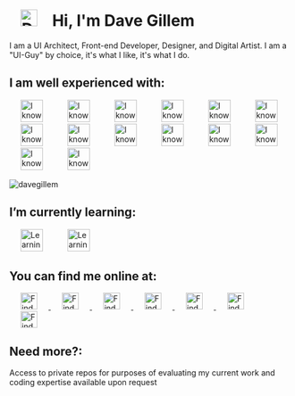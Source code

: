 
# <img src="https://www.davegillem.com/images/svg/dg-logo.svg" alt="DG Logo" width="30" height="30" hspace="20" /> Hi, I'm Dave Gillem 
I am a UI Architect, Front-end Developer, Designer, and Digital Artist. I am a "UI-Guy" by choice, it's what I like, it's what I do.

## I am well experienced with:
<p align="left">
  <img src="https://devicons.github.io/devicon/devicon.git/icons/javascript/javascript-original.svg" alt="I know Javascript" width="40" height="40" hspace="20" />
  <img src="https://devicons.github.io/devicon/devicon.git/icons/typescript/typescript-original.svg" alt="I know Typescript" width="40" height="40" hspace="20" />
  <img src="https://devicons.github.io/devicon/devicon.git/icons/react/react-original-wordmark.svg" alt="I know React.js" width="40" height="40" hspace="20" />
  <img src="https://devicons.github.io/devicon/devicon.git/icons/vuejs/vuejs-original-wordmark.svg" alt="I know Vue.js" width="40" height="40" hspace="20" />
  <img src="https://devicons.github.io/devicon/devicon.git/icons/html5/html5-original-wordmark.svg" alt="I know HTML" width="40" height="40" hspace="20" />
  <img src="https://devicons.github.io/devicon/devicon.git/icons/css3/css3-original-wordmark.svg" alt="I know CSS" width="40" height="40" hspace="20" />
  <img src="https://devicons.github.io/devicon/devicon.git/icons/sass/sass-original.svg" alt="I know SASS/SCSS" width="40" height="40" hspace="20" />
  <img src="https://devicons.github.io/devicon/devicon.git/icons/webpack/webpack-original.svg" alt="I know Webpack" width="40" height="40" hspace="20" />
  <img src="https://www.vectorlogo.zone/logos/babeljs/babeljs-icon.svg" alt="I know Babel" width="40" height="40" hspace="20" />
  <img src="https://devicons.github.io/devicon/devicon.git/icons/bootstrap/bootstrap-plain.svg" alt="I know Bootstrap" width="40" height="40" hspace="20" />
  <img src="https://www.vectorlogo.zone/logos/git-scm/git-scm-icon.svg" alt="I know Git" width="40" height="40" hspace="20" />
  <img src="https://www.vectorlogo.zone/logos/sketchapp/sketchapp-icon.svg" alt="I know Sketch" width="40" height="40" hspace="20" />
  <img src="https://devicons.github.io/devicon/devicon.git/icons/photoshop/photoshop-plain.svg" alt="I know Adobe Photoshop" width="40" height="40" hspace="20" />
  <img src="https://www.vectorlogo.zone/logos/adobe_illustrator/adobe_illustrator-icon.svg" alt="I know Adobe Illustrator" width="40" height="40" hspace="20" />

</p>
  <img  src="https://github-readme-stats.vercel.app/api/top-langs/?username=davegillem&layout=compact&hide=html" alt="davegillem" />


## I’m currently learning:
<p align="left">
  <img src="https://devicons.github.io/devicon/devicon.git/icons/nodejs/nodejs-original-wordmark.svg" alt="Learning Node.js" width="40" height="40" hspace="20" />
<img src="https://www.vectorlogo.zone/logos/graphql/graphql-icon.svg" alt="Learning GraphQL" width="40" height="40" hspace="20" />
  </p>

## You can find me online at:
<p align="left">
<a href="https://linkedin.com/in/davegillem" target="blank" title="Find me on LinkedIn" >
<img  src="https://www.vectorlogo.zone/logos/linkedin/linkedin-icon.svg" alt="Find me on LinkedIn" height="30" width="30" hspace="20" />
</a> 
<a href="https://codepen.io/davegillem" target="blank" title="Find me on Codepen" >
<img  src="https://www.vectorlogo.zone/logos/codepen/codepen-icon.svg" alt="Find me on Codepen" height="30" width="30" hspace="20" />
</a> 
<a href="https://dev.to/davegillem" target="blank" title="Find me on Dev.to" >
<img  src="https://www.vectorlogo.zone/logos/devto/devto-icon.svg" alt="Find me on Dev.to" height="30" width="30" hspace="20" />
</a> 
<a href="https://stackoverflow.com/users/davegillem" target="blank" title="Find me on Stack Overflow" >
<img  src="https://www.vectorlogo.zone/logos/stackoverflow/stackoverflow-icon.svg" alt="Find me on Stack Overflow" height="30" width="30" hspace="20" />
</a> 
<a href="https://codesandbox.com/davegillem" target="blank" title="Find me on CodeSandbox" >
<img  src="https://cdn.jsdelivr.net/npm/simple-icons@3.0.1/icons/codesandbox.svg" alt="Find me on CodeSandbox" height="30" width="30" hspace="20" />
</a> 
<a href="https://dribbble.com/davegillem" target="blank" title="Find me on Dribbble" >
<img  src="https://www.vectorlogo.zone/logos/dribbble/dribbble-icon.svg" alt="Find me on Dribbble" height="30" width="30" hspace="20" />
</a> 
<a href="https://www.behance.net/davegillem" target="blank" title="Find me on Behance" >
<img  src="https://www.vectorlogo.zone/logos/behance/behance-icon.svg" alt="Find me on Behance" height="30" width="30" hspace="20" />
</a>
</p>

## Need more?:
<p align="left">
Access to private repos for purposes of evaluating my current work and coding expertise available upon request
</p>
